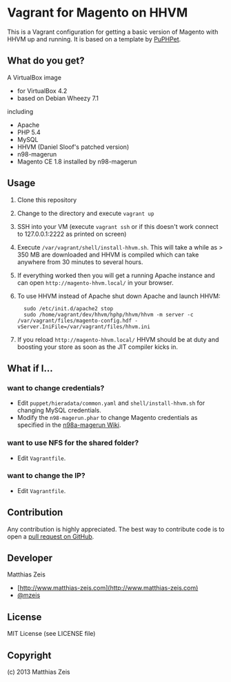 Vagrant for Magento on HHVM
=====================
This is a Vagrant configuration for getting a basic version of Magento with HHVM up and running. It is based on a template by [PuPHPet](https://puphpet.com/).

What do you get?
-------------------------
A VirtualBox image

* for VirtualBox 4.2
* based on Debian Wheezy 7.1

including

* Apache
* PHP 5.4
* MySQL
* HHVM (Daniel Sloof's patched version)
* n98-magerun
* Magento CE 1.8 installed by n98-magerun

Usage
---------

1. Clone this repository
2. Change to the directory and execute `vagrant up`
3. SSH into your VM (execute `vagrant ssh` or if this doesn't work connect to 127.0.0.1:2222 as printed on screen)
4. Execute `/var/vagrant/shell/install-hhvm.sh`. This will take a while as > 350 MB are downloaded and HHVM is compiled which can take anywhere from 30 minutes to several hours.
5. If everything worked then you will get a running Apache instance and can open `http://magento-hhvm.local/` in your browser.
6. To use HHVM instead of Apache shut down Apache and launch HHVM:

         sudo /etc/init.d/apache2 stop
         sudo /home/vagrant/dev/hhvm/hphp/hhvm/hhvm -m server -c /var/vagrant/files/magento-config.hdf -vServer.IniFile=/var/vagrant/files/hhvm.ini
7. If you reload `http://magento-hhvm.local/` HHVM should be at duty and boosting your store as soon as the JIT compiler kicks in.

What if I...
------------

### want to change credentials?
* Edit `puppet/hieradata/common.yaml` and `shell/install-hhvm.sh` for changing MySQL credentials.
* Modify the `n98-magerun.phar` to change Magento credentials as specified in the [n98a-magerun Wiki](https://github.com/netz98/n98-magerun/wiki/Magento-installer).

### want to use NFS for the shared folder?
* Edit `Vagrantfile`.

### want to change the IP?
* Edit `Vagrantfile`.

Contribution
------------
Any contribution is highly appreciated. The best way to contribute code is to open a [pull request on GitHub](https://help.github.com/articles/using-pull-requests).

Developer
---------
Matthias Zeis

* [http://www.matthias-zeis.com](http://www.matthias-zeis.com)  
* [@mzeis](https://twitter.com/mzeis)

License
-------
MIT License (see LICENSE file)

Copyright
---------
(c) 2013 Matthias Zeis
